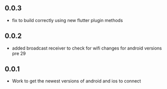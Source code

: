 ## 0.0.3

* fix to build correctly using new flutter plugin methods

## 0.0.2

* added broadcast receiver to check for wifi changes for android versions pre 29

## 0.0.1

* Work to get the newest versions of android and ios to connect

